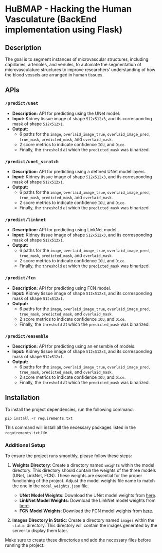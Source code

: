 # HuBMAP - Hacking the Human Vasculature (BackEnd implementation using Flask)

## Description
The goal is to segment instances of microvascular structures, including capillaries, arterioles, and venules, to automate the segmentation of microvasculature structures to improve researchers' understanding of how the blood vessels are arranged in human tissues.

## APIs

### `/predict/unet`
- **Description:** API for predicting using the UNet model.
- **Input:** Kidney tissue image of shape `512x512x3`, and its corresponding mask of shape `512x512x1`.
- **Output:**
  - 6 paths for the `image`, `overlaid_image_true`, `overlaid_image_pred`, `true_mask`, `predicted_mask`, and `overlaid_mask`.
  - 2 score metrics to indicate confidence `IOU`, and `Dice`.
  - Finally, the `threshold` at which the `predicted_mask` was binarized.

### `/predict/unet_scratch`
- **Description:** API for predicting using a defined UNet model layers.
- **Input:** Kidney tissue image of shape `512x512x3`, and its corresponding mask of shape `512x512x1`.
- **Output:**
  - 6 paths for the `image`, `overlaid_image_true`, `overlaid_image_pred`, `true_mask`, `predicted_mask`, and `overlaid_mask`.
  - 2 score metrics to indicate confidence `IOU`, and `Dice`.
  - Finally, the `threshold` at which the `predicted_mask` was binarized.
  
### `/predict/linknet`
- **Description:** API for predicting using LinkNet model.
- **Input:** Kidney tissue image of shape `512x512x3`, and its corresponding mask of shape `512x512x1`.
- **Output:**
  - 6 paths for the `image`, `overlaid_image_true`, `overlaid_image_pred`, `true_mask`, `predicted_mask`, and `overlaid_mask`.
  - 2 score metrics to indicate confidence `IOU`, and `Dice`.
  - Finally, the `threshold` at which the `predicted_mask` was binarized.

### `/predict/fcn`
- **Description:** API for predicting using FCN model.
- **Input:** Kidney tissue image of shape `512x512x3`, and its corresponding mask of shape `512x512x1`.
- **Output:**
  - 6 paths for the `image`, `overlaid_image_true`, `overlaid_image_pred`, `true_mask`, `predicted_mask`, and `overlaid_mask`.
  - 2 score metrics to indicate confidence `IOU`, and `Dice`.
  - Finally, the `threshold` at which the `predicted_mask` was binarized.

### `/predict/ensemble`
- **Description:** API for predicting using an ensemble of models.
- **Input:** Kidney tissue image of shape `512x512x3`, and its corresponding mask of shape `512x512x1`.
- **Output:**
  - 6 paths for the `image`, `overlaid_image_true`, `overlaid_image_pred`, `true_mask`, `predicted_mask`, and `overlaid_mask`.
  - 2 score metrics to indicate confidence `IOU`, and `Dice`.
  - Finally, the `threshold` at which the `predicted_mask` was binarized.

## Installation
To install the project dependencies, run the following command:

```
pip install -r requirements.txt
```

This command will install all the necessary packages listed in the `requirements.txt` file.

### Additional Setup

To ensure the project runs smoothly, please follow these steps:

1. **Weights Directory**: Create a directory named `weights` within the model directory. This directory should contain the weights of the three models (UNet, LinkNet, FCN). These weights are essential for the proper functioning of the project. Adjust the model weights file name to match the one in the `model_weights.json` file.

    - **UNet Model Weights**: Download the UNet model weights from [here](https://www.kaggle.com/datasets/ahmedmaherelsaeidy/hupmap-unet-pretrained-weights).
    - **LinkNet Model Weights**: Download the LinkNet model weights from [here](http://example.com/linknet_weights).
    - **FCN Model Weights**: Download the FCN model weights from [here](http://example.com/fcn_weights).

2. **Images Directory in Static**: Create a directory named `images` within the `static` directory. This directory will contain the images generated by the server to display them later.

Make sure to create these directories and add the necessary files before running the project.


